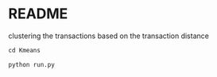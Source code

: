 # README

 clustering the transactions based on the transaction distance

```python
cd Kmeans

python run.py
```

